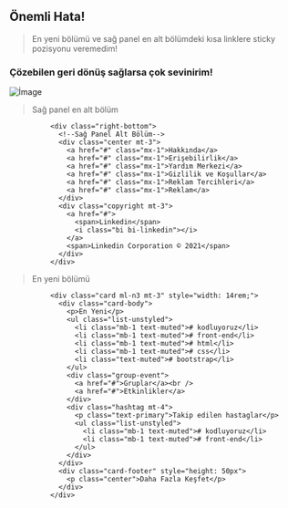 ## Önemli Hata!

> En yeni bölümü ve sağ panel en alt bölümdeki kısa linklere sticky pozisyonu veremedim!

### Çözebilen geri dönüş sağlarsa çok sevinirim!

![İmage](https://www.google.com/url?sa=i&url=https%3A%2F%2Fwww.polygon.com%2F2014%2F8%2F19%2F6005949%2Fpikachu-gifs&psig=AOvVaw2xDnFP5SdF_RMQh01WliYi&ust=1672496666972000&source=images&cd=vfe&ved=0CA8QjRxqFwoTCOik0N_FofwCFQAAAAAdAAAAABAJ)

>Sağ panel en alt bölüm
```
          <div class="right-bottom">
            <!--Sağ Panel Alt Bölüm-->
            <div class="center mt-3">
              <a href="#" class="mx-1">Hakkında</a>
              <a href="#" class="mx-1">Erişebilirlik</a>
              <a href="#" class="mx-1">Yardım Merkezi</a>
              <a href="#" class="mx-1">Gizlilik ve Koşullar</a>
              <a href="#" class="mx-1">Reklam Tercihleri</a>
              <a href="#" class="mx-1">Reklam</a>
            </div>
            <div class="copyright mt-3">
              <a href="#">
                <span>Linkedin</span>
                <i class="bi bi-linkedin"></i>
              </a>
              <span>Linkedin Corporation © 2021</span>
            </div>
          </div>
```
>En yeni bölümü
```
          <div class="card ml-n3 mt-3" style="width: 14rem;">
            <div class="card-body">
              <p>En Yeni</p>
              <ul class="list-unstyled">
                <li class="mb-1 text-muted"># kodluyoruz</li>
                <li class="mb-1 text-muted"># front-end</li>
                <li class="mb-1 text-muted"># html</li>
                <li class="mb-1 text-muted"># css</li>
                <li class="text-muted"># bootstrap</li>
              </ul>
              <div class="group-event">
                <a href="#">Gruplar</a><br />
                <a href="#">Etkinlikler</a>
              </div>
              <div class="hashtag mt-4">
                <p class="text-primary">Takip edilen hastaglar</p>
                <ul class="list-unstyled">
                  <li class="mb-1 text-muted"># kodluyoruz</li>
                  <li class="mb-1 text-muted"># front-end</li>
                </ul>
              </div>
            </div>
            <div class="card-footer" style="height: 50px">
              <p class="center">Daha Fazla Keşfet</p>
            </div>
          </div>
```
